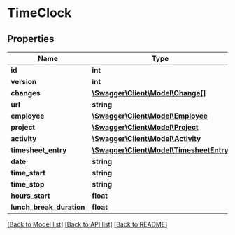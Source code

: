 # TimeClock

## Properties
Name | Type | Description | Notes
------------ | ------------- | ------------- | -------------
**id** | **int** |  | [optional] 
**version** | **int** |  | [optional] 
**changes** | [**\Swagger\Client\Model\Change[]**](Change.md) |  | [optional] 
**url** | **string** |  | [optional] 
**employee** | [**\Swagger\Client\Model\Employee**](Employee.md) |  | 
**project** | [**\Swagger\Client\Model\Project**](Project.md) |  | [optional] 
**activity** | [**\Swagger\Client\Model\Activity**](Activity.md) |  | [optional] 
**timesheet_entry** | [**\Swagger\Client\Model\TimesheetEntry**](TimesheetEntry.md) |  | 
**date** | **string** |  | 
**time_start** | **string** |  | 
**time_stop** | **string** |  | 
**hours_start** | **float** |  | [optional] 
**lunch_break_duration** | **float** |  | [optional] 

[[Back to Model list]](../README.md#documentation-for-models) [[Back to API list]](../README.md#documentation-for-api-endpoints) [[Back to README]](../README.md)


